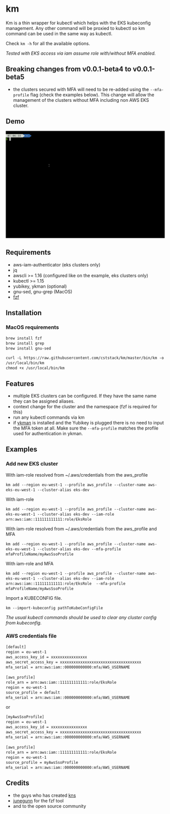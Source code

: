 # km

Km is a thin wrapper for kubectl which helps with the EKS kubeconfig management.
Any other command will be proxied to kubectl so km command can be used in the same way as kubectl.

Check `km -h` for all the available options.

*Tested with EKS access via iam assume role with/without MFA enabled.*

## Breaking changes from v0.0.1-beta4 to v0.0.1-beta5

- the clusters secured with MFA will need to be re-added using the `--mfa-profile` flag (check the examples below). This change will allow the management of the clusters without MFA including non AWS EKS cluster.

## Demo
![Demo](examples/demo.gif)

## Requirements

- aws-iam-authenticator (eks clusters only)
- jq
- awscli >= 1.16 (configured like on the example, eks clusters only)
- kubectl >= 1.15
- yubikey, ykman (optional)
- gnu-sed, gnu-grep (MacOS)
- [fzf](https://github.com/junegunn/fzf)

## Installation

### MacOS requirements

```
brew install fzf
brew install grep
brew install gnu-sed
```

```
curl -L https://raw.githubusercontent.com/cststack/km/master/bin/km -o /usr/local/bin/km
chmod +x /usr/local/bin/km
```

## Features

- multiple EKS clusters can be configured. If they have the same name they can be assigned aliases.
- context change for the cluster and the namespace (fzf is required for this)
- run any kubectl commands via km
- if [ykman](https://github.com/Yubico/yubikey-manager) is installed and the Yubikey is plugged there is no need to input the MFA token at all. Make sure the `--mfa-profile` matches the profile used for authentication in ykman.

## Examples

### Add new EKS cluster

With iam-role resolved from ~/.aws/credentials from the aws_profile
```
km add --region eu-west-1 --profile aws_profile --cluster-name aws-eks-eu-west-1 --cluster-alias eks-dev
```

With iam-role

```
km add --region eu-west-1 --profile aws_profile --cluster-name aws-eks-eu-west-1 --cluster-alias eks-dev --iam-role arn:aws:iam::111111111111:role/EksRole
```

With iam-role resolved from ~/.aws/credentials from the aws_profile and MFA
```
km add --region eu-west-1 --profile aws_profile --cluster-name aws-eks-eu-west-1 --cluster-alias eks-dev --mfa-profile mfaProfileName/myAwsSsoProfile
```

With iam-role and MFA

```
km add --region eu-west-1 --profile aws_profile --cluster-name aws-eks-eu-west-1 --cluster-alias eks-dev --iam-role arn:aws:iam::111111111111:role/EksRole  --mfa-profile mfaProfileName/myAwsSsoProfile
```

Import a KUBECONFIG file.
```
km --import-kubeconfig pathToKubeConfigFile
```

*The usual kubectl commands should be used to clear any cluster config from kubeconfig.*

### AWS credentials file

```
[default]
region = eu-west-1
aws_access_key_id = xxxxxxxxxxxxxxxx
aws_secret_access_key = xxxxxxxxxxxxxxxxxxxxxxxxxxxxxxxxxxxx
mfa_serial = arn:aws:iam::000000000000:mfa/AWS_USERNAME

[aws_profile]
role_arn = arn:aws:iam::111111111111:role/EksRole
region = eu-west-1
source_profile = default
mfa_serial = arn:aws:iam::000000000000:mfa/AWS_USERNAME
```
or

```
[myAwsSsoProfile]
region = eu-west-1
aws_access_key_id = xxxxxxxxxxxxxxxx
aws_secret_access_key = xxxxxxxxxxxxxxxxxxxxxxxxxxxxxxxxxxxx
mfa_serial = arn:aws:iam::000000000000:mfa/AWS_USERNAME

[aws_profile]
role_arn = arn:aws:iam::111111111111:role/EksRole
region = eu-west-1
source_profile = myAwsSsoProfile
mfa_serial = arn:aws:iam::000000000000:mfa/AWS_USERNAME
```


## Credits
- the guys who has created [kns](https://github.com/blendle/kns)
- [junegunn](https://github.com/junegunn) for the fzf tool
- and to the open source community
